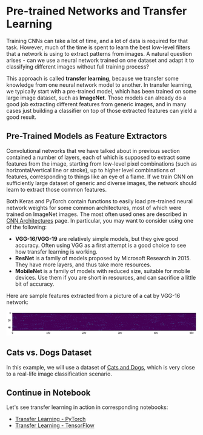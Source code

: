 # Pre-trained Networks and Transfer Learning

Training CNNs can take a lot of time, and a lot of data is required for that task. However, much of the time is spent to learn the best low-level filters that a network is using to extract patterns from images. A natural question arises - can we use a neural network trained on one dataset and adapt it to classifying different images without full training process?

This approach is called **transfer learning**, because we transfer some knowledge from one neural network model to another. In transfer learning, we typically start with a pre-trained model, which has been trained on some large image dataset, such as **ImageNet**. Those models can already do a good job extracting different features from generic images, and in many cases just building a classifier on top of those extracted features can yield a good result.

## Pre-Trained Models as Feature Extractors

Convolutional networks that we have talked about in previous section contained a number of layers, each of which is supposed to extract some features from the image, starting from low-level pixel combinations (such as horizontal/vertical line or stroke), up to higher level combinations of features, corresponding to things like an eye of a flame. If we train CNN on sufficiently large dataset of generic and diverse images, the network should learn to extract those common features.

Both Keras and PyTorch contain functions to easily load pre-trained neural network weights for some common architectures, most of which were trained on ImageNet images. The most often used ones are described in [CNN Architectures](../07-ConvNets/CNN_Architectures.md) page. In particular, you may want to consider using one of the following:

* **VGG-16/VGG-19** are relatively simple models, but they give good accuracy. Often using VGG as a first attempt is a good choice to see how transfer learning is working.
* **ResNet** is a family of models proposed by Microsoft Research in 2015. They have more layers, and thus take more resources.
* **MobileNet** is a family of models with reduced size, suitable for mobile devices. Use them if you are short in resources, and can sacrifice a little bit of accuracy.

Here are sample features extracted from a picture of a cat by VGG-16 network:

![Features extracted by VGG-16](images/features.png)

## Cats vs. Dogs Dataset

In this example, we will use a dataset of [Cats and Dogs](https://www.microsoft.com/en-us/download/details.aspx?id=54765&WT.mc_id=academic-33554-dmitryso), which is very close to a real-life image classification scenario. 

## Continue in Notebook

Let's see transfer learning in action in corresponding notebooks:

* [Transfer Learning - PyTorch](TransferLearningPyTorch.ipynb)
* [Transfer Learning - TensorFlow](TransferLearningTF.ipynb)

